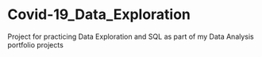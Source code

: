 # Covid-19_Data_Exploration
Project for practicing Data Exploration and SQL as part of my Data Analysis portfolio projects
